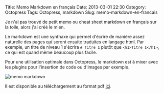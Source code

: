 Title: Memo Markdown en français
Date: 2013-03-01 22:30
Category: Octopress
Tags: Octopress, markdown
Slug: memo-markdown-en-francais

Je n'ai pas trouvé de petit memo ou cheat sheet markdown en français sur la toile, alors j'ai créé le mien.

Le markdown est une synthaxe qui permet d'écrire de manière assez naturelle des pages qui seront ensuite traduites en langage html. Par exemple, un titre de niveau 1 s'écrira `# Titre 1` plutôt que `<h1>Titre 1</h1>`, ce qui est quand même beaucoup plus facile.

Pour une utilisation optimale dans Octopress, le markdown est à mixer avec les plugins pour l'insertion de code ou d'images par exemple.

![memo markdown]({static}/images/memo_markdown_letchap.png "mon memo markdown")

Il est disponible au téléchargement au format pdf [ici]({static}/downloads/memo_markdown_letchap.pdf "memo markdown").

